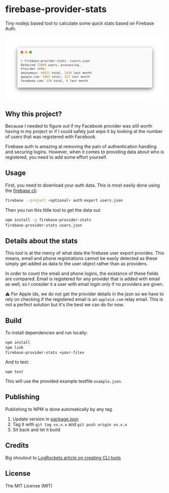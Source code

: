 # firebase-provider-stats

Tiny nodejs based tool to calculate some quick stats based on Firebase Auth.

![Example usage](./example.png)

## Why this project?

Because I needed to figure out if my Facebook provider was still worth having in my project or if I could safely just wipe it by looking at the number of users that was registered with Facebook.

Firebase auth is amazing at removing the pain of authentication handling and securing logins. However, when it comes to providing data about who is registered, you need to add some effort yourself.

## Usage

First, you need to download your auth data. This is most easily done using the [firebase cli](https://firebase.google.com/docs/cli):

```bash
firebase --project <optional> auth:export users.json
```

Then you run this little tool to get the data out:

```bash
npm install -g firebase-provider-stats
firebase-provider-stats users.json
```

## Details about the stats

This tool is at the mercy of what data the firebase user export provides. This means, email and phone registrations cannot be easily detected as these simply get added as data to the user object rather than as providers.

In order to count the email and phone logins, the existance of these fields are compared. Email is registered for any provider that is added with email as well, so I consider it a user with email login only if no providers are given.

⚠️ For Apple ids, we do not get the provider details in the json so we have to rely on checking if the registered email is an `appleid.com` relay email. This is not a perfect solution but it's the best we can do for now.

## Build

To install dependencies and run locally:

```
npm install
npm link
firebase-provider-stats <your-file>
```

And to test:
```
npm test
```

This will use the provided example testfile `example.json`.

## Publishing

Publishing to NPM is done automatically by any tag.

1. Update version in [package.json](package.json)
2. Tag it with `git tag vx.x.x` and `git push origin vx.x.x`
3. Sit back and let it build

## Credits

Big shoutout to [LogRockets article on creating CLI tools](https://blog.logrocket.com/creating-a-cli-tool-with-node-js/)

## License
The MIT License (MIT)
